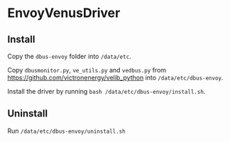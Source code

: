 # EnvoyVenusDriver

## Install

Copy the `dbus-envoy` folder into `/data/etc`.

Copy `dbusmonitor.py`, `ve_utils.py` and `vedbus.py` from https://github.com/victronenergy/velib_python into `/data/etc/dbus-envoy`.

Install the driver by running `bash /data/etc/dbus-envoy/install.sh`.

## Uninstall

Run `/data/etc/dbus-envoy/uninstall.sh`
